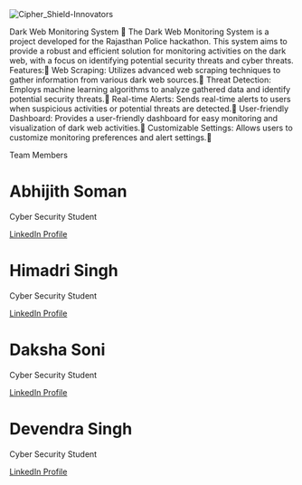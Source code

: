 
<img src="https://giphy.com/gifs/SandiaLabs-cyber-security-cybersecurity-RDZo7znAdn2u7sAcWH" alt="Cipher_Shield-Innovators">



Dark Web Monitoring System 🎯
The Dark Web Monitoring System is a project developed for the Rajasthan Police hackathon.
This system aims to provide a robust and efficient solution for monitoring activities on the dark web, with a focus on identifying potential security threats and cyber threats.
Features:🎯
Web Scraping: Utilizes advanced web scraping techniques to gather information from various dark web sources.🎯
Threat Detection: Employs machine learning algorithms to analyze gathered data and identify potential security threats.🎯
Real-time Alerts: Sends real-time alerts to users when suspicious activities or potential threats are detected.🎯
User-friendly Dashboard: Provides a user-friendly dashboard for easy monitoring and visualization of dark web activities.🎯
Customizable Settings: Allows users to customize monitoring preferences and alert settings.🎯


Team Members
<!DOCTYPE html>
<html lang="en">
<head>
  <meta charset="UTF-8">
  <meta name="viewport" content="width=device-width, initial-scale=1.0">
</head>
<body>
  <h1>Abhijith Soman</h1>
  <p>Cyber Security Student</p>
  <a href="https://www.linkedin.com/in/abhijith-soman-5b597225b/" target="_blank">LinkedIn Profile</a>
</body>
</html>

<!DOCTYPE html>
<html lang="en">
<head>
  <meta charset="UTF-8">
  <meta name="viewport" content="width=device-width, initial-scale=1.0">
</head>
<body>
  <h1>Himadri Singh</h1>
  <p>Cyber Security Student</p>
  <a href="https://www.linkedin.com/in/himadri-singh-6a6927261?miniProfileUrn=urn%3Ali%3Afs_miniProfile%3AACoAAEBjER4BoGUCBEKPy2-Xb9hd3tPqYT3BxXs&lipi=urn%3Ali%3Apage%3Ad_flagship3_search_srp_all%3BCmxYe3%2FBQmaXe4jZJ7K%2B%2BA%3D%3D" target="_blank">LinkedIn Profile</a>
</body>
</html>

<!DOCTYPE html>
<html lang="en">
<head>
  <meta charset="UTF-8">
  <meta name="viewport" content="width=device-width, initial-scale=1.0">
</head>
<body>
  <h1>Daksha Soni</h1>
  <p>Cyber Security Student</p>
  <a href="https://www.linkedin.com/in/daksha-soni-14052224b?miniProfileUrn=urn%3Ali%3Afs_miniProfile%3AACoAAD3V3EABWq9Z0dFZDPRRkYAvrYrHAdpUWNs&lipi=urn%3Ali%3Apage%3Ad_flagship3_search_srp_all%3BfJdXf%2F77SWO9SSg9nr2K7w%3D%3D" target="_blank">LinkedIn Profile</a>
</body>
</html>

<!DOCTYPE html>
<html lang="en">
<head>
  <meta charset="UTF-8">
  <meta name="viewport" content="width=device-width, initial-scale=1.0">
 
</head>
<body>
  <h1>Devendra Singh</h1>
  <p>Cyber Security Student</p>
  <a href="https://www.linkedin.com/in" target="_blank">LinkedIn Profile</a>
</body>
</html>




